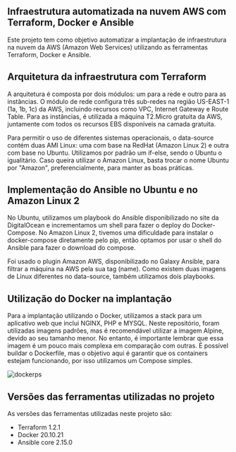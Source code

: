 ## Infraestrutura automatizada na nuvem AWS com Terraform, Docker e Ansible

Este projeto tem como objetivo automatizar a implantação de infraestrutura na nuvem da AWS (Amazon Web Services) utilizando as ferramentas Terraform, Docker e Ansible.

## Arquitetura da infraestrutura com Terraform

A arquitetura é composta por dois módulos: um para a rede e outro para as instâncias. O módulo de rede configura três sub-redes na região US-EAST-1 (1a, 1b, 1c) da AWS, incluindo recursos como VPC, Internet Gateway e Route Table. Para as instâncias, é utilizada a máquina T2.Micro gratuita da AWS, juntamente com todos os recursos EBS disponíveis na camada gratuita.

Para permitir o uso de diferentes sistemas operacionais, o data-source contém duas AMI Linux: uma com base na RedHat (Amazon Linux 2) e outra com base no Ubuntu. Utilizamos por padrão um if-else, sendo o Ubuntu o igualitário. Caso queira utilizar o Amazon Linux, basta trocar o nome Ubuntu por "Amazon", preferencialmente, para manter as boas práticas.

## Implementação do Ansible no Ubuntu e no Amazon Linux 2

No Ubuntu, utilizamos um playbook do Ansible disponibilizado no site da DigitalOcean e incrementamos um shell para fazer o deploy do Docker-Compose. No Amazon Linux 2, tivemos uma dificuldade para instalar o docker-compose diretamente pelo pip, então optamos por usar o shell do Ansible para fazer o download do compose.

Foi usado o plugin Amazon AWS, disponibilizado no Galaxy Ansible, para filtrar a máquina na AWS pela sua tag (name). Como existem duas imagens de Linux diferentes no data-source, também utilizamos dois playbooks.

## Utilização do Docker na implantação

Para a implantação utilizando o Docker, utilizamos a stack para um aplicativo web que inclui NGINX, PHP e MYSQL. Neste repositório, foram utilizadas imagens padrões, mas é recomendável utilizar a imagem Alpine, devido ao seu tamanho menor. No entanto, é importante lembrar que essa imagem é um pouco mais complexa em comparação com outras. É possível buildar o Dockerfile, mas o objetivo aqui é garantir que os containers estejam funcionando, por isso utilizamos um Compose simples.

![dockerps](https://github.com/paulodisfarce/terraform-aws-ansible-docker/assets/83657152/a4875f12-f881-4b98-b631-e7d35eebbc0b)


## Versões das ferramentas utilizadas no projeto

As versões das ferramentas utilizadas neste projeto são:

* Terraform 1.2.1
* Docker 20.10.21
* Ansible core 2.15.0
